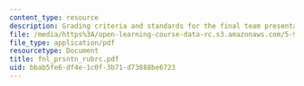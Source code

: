 ```yaml
---
content_type: resource
description: Grading criteria and standards for the final team presentation.
file: /media/https%3A/open-learning-course-data-rc.s3.amazonaws.com/5-92-energy-environment-and-society-spring-2007/bbab5fe6df4e1c0f3b71d73888be6723_fnl_prsntn_rubrc.pdf
file_type: application/pdf
resourcetype: Document
title: fnl_prsntn_rubrc.pdf
uid: bbab5fe6-df4e-1c0f-3b71-d73888be6723
---
```

